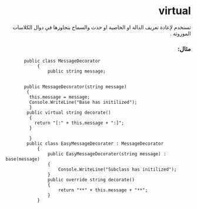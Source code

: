 
# <div dir=rtl> virtual
<div dir=rtl>  تستخدم لإعادة تعريف الدالة او الخاصية او حدث والسماح  بتجاوزها في دوال الكلاسات الموروثة .<div>

### <div dir=rtl> مثال: <div>

<div dir=ltr>

```
       public class MessageDecorator
            {
                public string message;


       public MessageDecorator(string message)
        {
         this.message = message;
         Console.WriteLine("Base has initilized");
         }
        public virtual string decorate()
         {
           return "[:" + this.message + ":]";
         }

         } 
        public class EasyMessageDecorater : MessageDecorator
            {
                public EasyMessageDecorater(string message) : base(message)
                {
                    Console.WriteLine("Subclass has initilized");
                }
                public override string decorate()
                {
                    return "**" + this.message + "**";
                }
            }
  ```
  
  <div>
